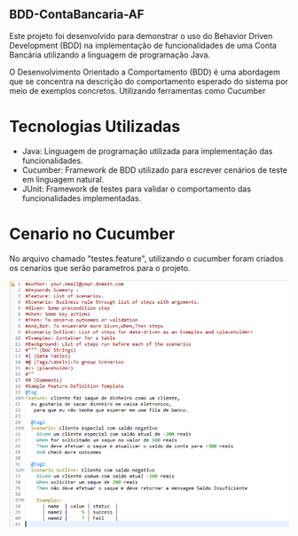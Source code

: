 ## BDD-ContaBancaria-AF
Este projeto foi desenvolvido para demonstrar o uso do Behavior Driven Development (BDD) na implementação de funcionalidades de uma Conta Bancária utilizando a linguagem de programação Java.

O Desenvolvimento Orientado a Comportamento (BDD) é uma abordagem que se concentra na descrição do comportamento esperado do sistema por meio de exemplos concretos. Utilizando ferramentas como Cucumber 

# Tecnologias Utilizadas
- Java: Linguagem de programação utilizada para implementação das funcionalidades.
- Cucumber: Framework de BDD utilizado para escrever cenários de teste em linguagem natural.
- JUnit: Framework de testes para validar o comportamento das funcionalidades implementadas.

# Cenario no Cucumber 
No arquivo chamado "testes.feature", utilizando o cucumber foram criados os cenarios que serão parametros para o projeto.

<img src="img/testes.feature.png">
